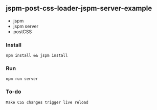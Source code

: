 ## jspm-post-css-loader-jspm-server-example
- jspm
- jspm server
- postCSS

### Install
    npm install && jspm install

### Run
    npm run server

### To-do
    Make CSS changes trigger live reload
